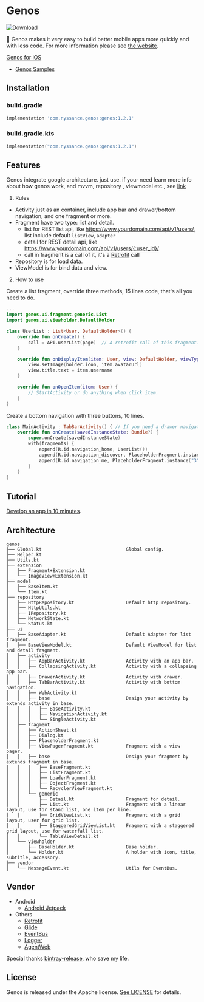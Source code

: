 # Genos

[![Download](https://api.bintray.com/packages/nyssance/maven/genos/images/download.svg)](https://bintray.com/nyssance/maven/genos/_latestVersion)

👊 Genos makes it very easy to build better mobile apps more quickly and with less code.
For more information please see [the website][genos].

[Genos for iOS](https://github.com/nyssance/genos)

- [Genos Samples](https://github.com/nyssance/genos-samples)

## Installation

### bulid.gradle

```groovy
implementation 'com.nyssance.genos:genos:1.2.1'
```

### bulid.gradle.kts

```kotlin
implementation("com.nyssance.genos:genos:1.2.1")
```

## Features

Genos integrate google architecture. just use. if your need learn more info about how genos work, and mvvm, repository , viewmodel etc., see [link](https://developer.android.com/topic/libraries/architecture)

1. Rules

- Activity just as an container, include app bar and drawer/bottom navigation, and one fragment or more.
- Fragment have two type: list and detail.
  - list for REST list api, like https://www.yourdomain.com/api/v1/users/, list include default `listView`, `adapter`
  - detail for REST detail api, like https://www.yourdomain,com/api/v1/users/{:user_id}/
  - call in fragment is a call of it, it's a [Retrofit][retrofit] call
- Repository is for load data.
- ViewModel is for bind data and view.

2. How to use

Create a list fragment, override three methods, 15 lines code, that's all you need to do.
```kotlin
...
import genos.ui.fragment.generic.List
import genos.ui.viewholder.DefaultHolder

class UserList : List<User, DefaultHolder>() {
    override fun onCreate() {
        call = API.userList(page)  // A retrofit call of this fragment.
    }

    override fun onDisplayItem(item: User, view: DefaultHolder, viewType: Int) {
        view.setImage(holder.icon, item.avatarUrl)
        view.title.text = item.username
    }

    override fun onOpenItem(item: User) {
        // StartActivity or do anything when click item.
    }
}
```

Create a bottom navigation with three buttons, 10 lines.
```kotlin
class MainActivity : TabBarActivity() { // If you need a drawer navigation, just use DrawerActivity
    override fun onCreate(savedInstanceState: Bundle?) {
        super.onCreate(savedInstanceState)
        with(fragments) {
            append(R.id.navigation_home, UserList())
            append(R.id.navigation_discover, PlaceholderFragment.instance("2"))
            append(R.id.navigation_me, PlaceholderFragment.instance("3"))
        }
    }
}
```

## Tutorial

[Develop an app in 10 minutes][genos].

## Architecture

```
genos
├── Global.kt                               Global config.
├── Helper.kt
├── Utils.kt
├── extension
│   ├── Fragment+Extension.kt
│   └── ImageView+Extension.kt
├── model
│   ├── BaseItem.kt
│   └── Item.kt
├── repository
│   ├── HttpRepository.kt                   Default http repository.
│   ├── HttpUtils.kt
│   ├── IRepository.kt
│   ├── NetworkState.kt
│   └── Status.kt
├── ui
│   ├── BaseAdapter.kt                      Default Adapter for list fragment.
│   ├── BaseViewModel.kt                    Default ViewModel for list and detail fragment.
│   ├── activity
│   │   ├── AppBarActivity.kt               Activity with an app bar.
│   │   ├── CollapsingActivity.kt           Activity with a collapsing app bar.
│   │   ├── DrawerActivity.kt               Activity with drawer.
│   │   ├── TabBarActivity.kt               Activity with bottom navigation.
│   │   ├── WebActivity.kt
│   │   ├── base                            Design your activity by extends activity in base.
│   │   │   ├── BaseActivity.kt
│   │   │   ├── NavigationActivity.kt
│   │   │   └── SingleActivity.kt
│   ├── fragment
│   │   ├── ActionSheet.kt
│   │   ├── Dialog.kt
│   │   ├── PlaceholderFragment.kt
│   │   ├── ViewPagerFragment.kt            Fragment with a view pager.
│   │   ├── base                            Design your fragment by extends fragment in base.
│   │   │   ├── BaseFragment.kt
│   │   │   ├── ListFragment.kt
│   │   │   ├── LoaderFragment.kt
│   │   │   ├── ObjectFragment.kt
│   │   │   └── RecyclerViewFragment.kt
│   │   └── generic
│   │       ├── Detail.kt                   Fragment for detail.
│   │       ├── List.kt                     Fragment with a linear layout, use for stand list, one item per line.
│   │       ├── GridViewList.kt             Fragment with a grid layout, user for grid list.
│   │       ├── StaggeredGridViewList.kt    Fragment with a staggered grid layout, use for waterfall list.
│   │       └── TableViewDetail.kt
│   └── viewholder
│       ├── BaseHolder.kt                   Base holder.
│       └── Holder.kt                       A holder with icon, title, subtitle, accessory.
├── vendor
│   └── MessageEvent.kt                     Utils for EventBus.
```

## Vendor

- Android
  - [Android Jetpack](https://developer.android.com/jetpack/)
- Others
  - [Retrofit][retrofit]
  - [Glide](https://github.com/bumptech/glide)
  - [EventBus](https://github.com/greenrobot/EventBus)
  - [Logger](https://github.com/orhanobut/logger)
  - [AgentWeb](https://github.com/Justson/AgentWeb)

Special thanks [bintray-release](https://github.com/novoda/bintray-release), who save my life.

## License

Genos is released under the Apache license. [See LICENSE](https://github.com/nyssance/genos/blob/master/LICENSE) for details.

[genos]: https://nyssance.github.io/genos
[retrofit]: https://square.github.io/retrofit/
[2]: https://search.maven.org/remote_content?g=com.nyssance.genos&a=genos&v=LATEST
[10]: https://developer.android.com/studio/projects/create-project
